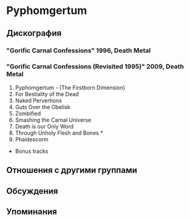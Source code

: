 # Pyphomgertum



## Дискография

### "Gorific Carnal Confessions" 1996, Death Metal



### "Gorific Carnal Confessions (Revisited 1995)" 2009, Death Metal

1. Pyphomgertum - (The Firstborn Dimension)
2. For Bestiality of the Dead 
3. Naked Pervertions
4. Guts Over the Obelisk 
5. Zombified 
6. Smashing the Carnal Universe 
7. Death is our Only Word 
8. Through Unholy Flesh and Bones *
9. Phaidescorm
* Bonus tracks


## Отношения с другими группами


## Обсуждения


## Упоминания

